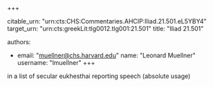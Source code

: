 +++


citable_urn: "urn:cts:CHS:Commentaries.AHCIP:Iliad.21.501.eL5YBY4"
target_urn: "urn:cts:greekLit:tlg0012.tlg001:21.501"
title: "Iliad 21.501"

authors:
- email: "muellner@chs.harvard.edu"
  name: "Leonard Muellner"
  username: "lmuellner"
+++

<p>in a list of secular eukhesthai reporting speech (absolute usage)</p>